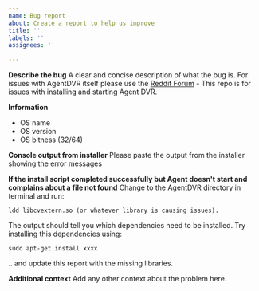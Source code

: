 ```yaml
---
name: Bug report
about: Create a report to help us improve
title: ''
labels: ''
assignees: ''

---
```


**Describe the bug**
A clear and concise description of what the bug is. For issues with AgentDVR itself please use the [Reddit Forum](https://www.reddit.com/r/ispyconnect/) - This repo is for issues with installing and starting Agent DVR.

**Information**
- OS name
- OS version
- OS bitness (32/64)

**Console output from installer**
Please paste the output from the installer showing the error messages

**If the install script completed successfully but Agent doesn't start and complains about a file not found**
Change to the AgentDVR directory in terminal and run:

    ldd libcvextern.so (or whatever library is causing issues). 

The output should tell you which dependencies need to be installed.  Try installing this dependencies using:

    sudo apt-get install xxxx

.. and update this report with the missing libraries.

**Additional context**
Add any other context about the problem here.
